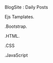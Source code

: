 
  BlogSite : Daily Posts

  Ejs Tamplates.
  
  .Bootstrap.
  
  .HTML.
  
  .CSS
  
  .JavaScript

